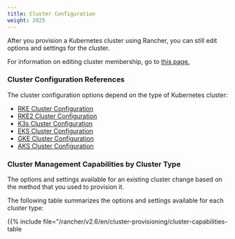 ```yaml
---
title: Cluster Configuration
weight: 2025
---
```


After you provision a Kubernetes cluster using Rancher, you can still edit options and settings for the cluster.

For information on editing cluster membership, go to [this page.]({{<baseurl>}}/rancher/v2.6/en/cluster-admin/cluster-access/cluster-members)

### Cluster Configuration References

The cluster configuration options depend on the type of Kubernetes cluster:

- [RKE Cluster Configuration](./rke-config-reference)
- [RKE2 Cluster Configuration](./rke2-config-reference)
- [K3s Cluster Configuration](./k3s-config-reference)
- [EKS Cluster Configuration](./eks-config-reference)
- [GKE Cluster Configuration](./gke-config-reference)
- [AKS Cluster Configuration](./aks-config-reference)

### Cluster Management Capabilities by Cluster Type

The options and settings available for an existing cluster change based on the method that you used to provision it.

The following table summarizes the options and settings available for each cluster type:

{{% include file="/rancher/v2.6/en/cluster-provisioning/cluster-capabilities-table</summary>

